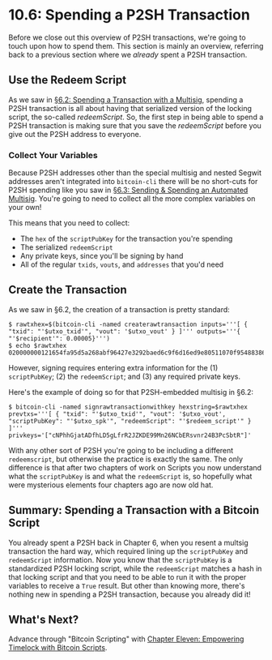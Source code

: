 # 10.6: Spending a P2SH Transaction

Before we close out this overview of P2SH transactions, we're going to touch upon how to spend them. This section is mainly an overview, referring back to a previous section where we _already_ spent a P2SH transaction.

## Use the Redeem Script

As we saw in [§6.2: Spending a Transaction with a Multisig](06_2_Spending_a_Transaction_to_a_Multisig.md), spending a P2SH transaction is all about having that serialized version of the locking script, the so-called _redeemScript_. So, the first step in being able to spend a P2SH transaction is making sure that you save the _redeemScript_ before you give out the P2SH address to everyone. 

### Collect Your Variables

Because P2SH addresses other than the special multisig and nested Segwit addresses aren't integrated into `bitcoin-cli` there will be no short-cuts for P2SH spending like you saw in [§6.3: Sending & Spending an Automated Multisig](6_3_Sending_an_Automated_Multisig.md). You're going to need to collect all the more complex variables on your own!

This means that you need to collect:

   * The `hex` of the `scriptPubKey` for the transaction you're spending 
   * The serialized `redeemScript`
   * Any private keys, since you'll be signing by hand
   * All of the regular `txids`, `vouts`, and `addresses` that you'd need

## Create the Transaction

As we saw in §6.2, the creation of a transaction is pretty standard:
```
$ rawtxhex=$(bitcoin-cli -named createrawtransaction inputs='''[ { "txid": "'$utxo_txid'", "vout": '$utxo_vout' } ]''' outputs='''{ "'$recipient'": 0.00005}''')
$ echo $rawtxhex
020000000121654fa95d5a268abf96427e3292baed6c9f6d16ed9e80511070f954883864b10000000000ffffffff0188130000000000001600142c48d3401f6abed74f52df3f795c644b4398844600000000
```
However, signing requires entering extra information for the (1) `scriptPubKey`; (2) the `redeemScript`; and (3) any required private keys.

Here's the example of doing so for that P2SH-embedded multisig in §6.2:
```
$ bitcoin-cli -named signrawtransactionwithkey hexstring=$rawtxhex prevtxs='''[ { "txid": "'$utxo_txid'", "vout": '$utxo_vout', "scriptPubKey": "'$utxo_spk'", "redeemScript": "'$redeem_script'" } ]''' privkeys='["cNPhhGjatADfhLD5gLfrR2JZKDE99Mn26NCbERsvnr24B3PcSbtR"]'
```
With any other sort of P2SH you're going to be including a different `redeemscript`, but otherwise the practice is exactly the same. The only difference is that after two chapters of work on Scripts you now understand what the `scriptPubKey` is and what the `redeemScript` is, so hopefully what were mysterious elements four chapters ago are now old hat.

## Summary: Spending a Transaction with a Bitcoin Script

You already spent a P2SH back in Chapter 6, when you resent a multsig transaction the hard way, which required lining up the `scriptPubKey` and `redeemScript` information. Now you know that the `scriptPubKey` is a standardized P2SH locking script, while the `redeemScript` matches a hash in that locking script and that you need to be able to run it with the proper variables to receive a `True` result. But other than knowing more, there's nothing new in spending a P2SH transaction, because you already did it!

## What's Next?

Advance through "Bitcoin Scripting" with [Chapter Eleven: Empowering Timelock with Bitcoin Scripts](11_0_Empowering_Timelock_with_Bitcoin_Scripts.md).
